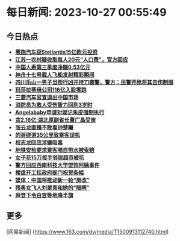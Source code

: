 
# 每日新闻: 2023-10-27 00:55:49
## 今日热点

- **[零跑汽车获Stellantis15亿欧元投资](https://www.163.com/search?keyword=%E9%9B%B6%E8%B7%91%E6%B1%BD%E8%BD%A6%E8%8E%B7Stellantis15%E4%BA%BF%E6%AC%A7%E5%85%83%E6%8A%95%E8%B5%84)**
- **[江苏一农村疑收取每人20元“人口费”，官方回应](https://www.163.com/search?keyword=%E6%B1%9F%E8%8B%8F%E4%B8%80%E5%86%9C%E6%9D%91%E7%96%91%E6%94%B6%E5%8F%96%E6%AF%8F%E4%BA%BA20%E5%85%83%E2%80%9C%E4%BA%BA%E5%8F%A3%E8%B4%B9%E2%80%9D%EF%BC%8C%E5%AE%98%E6%96%B9%E5%9B%9E%E5%BA%94)**
- **[中国人寿第三季度净赚0.53亿元](https://www.163.com/search?keyword=%E4%B8%AD%E5%9B%BD%E4%BA%BA%E5%AF%BF%E7%AC%AC%E4%B8%89%E5%AD%A3%E5%BA%A6%E5%87%80%E8%B5%9A0.53%E4%BA%BF%E5%85%83)**
- **[神舟十七号载人飞船发射精彩瞬间](https://www.163.com/search?keyword=%E7%A5%9E%E8%88%9F%E5%8D%81%E4%B8%83%E5%8F%B7%E8%BD%BD%E4%BA%BA%E9%A3%9E%E8%88%B9%E5%8F%91%E5%B0%84%E7%B2%BE%E5%BD%A9%E7%9E%AC%E9%97%B4)**
- **[四川乐山一男子当街行凶并持刀袭警，警方：民警开枪将其击伤制服](https://www.163.com/search?keyword=%E5%9B%9B%E5%B7%9D%E4%B9%90%E5%B1%B1%E4%B8%80%E7%94%B7%E5%AD%90%E5%BD%93%E8%A1%97%E8%A1%8C%E5%87%B6%E5%B9%B6%E6%8C%81%E5%88%80%E8%A2%AD%E8%AD%A6%EF%BC%8C%E8%AD%A6%E6%96%B9%EF%BC%9A%E6%B0%91%E8%AD%A6%E5%BC%80%E6%9E%AA%E5%B0%86%E5%85%B6%E5%87%BB%E4%BC%A4%E5%88%B6%E6%9C%8D)**
- **[玛莎拉蒂母公司116亿入股零跑](https://www.163.com/search?keyword=%E7%8E%9B%E8%8E%8E%E6%8B%89%E8%92%82%E6%AF%8D%E5%85%AC%E5%8F%B8116%E4%BA%BF%E5%85%A5%E8%82%A1%E9%9B%B6%E8%B7%91)**
- **[三菱汽车官宣退出中国市场](https://www.163.com/search?keyword=%E4%B8%89%E8%8F%B1%E6%B1%BD%E8%BD%A6%E5%AE%98%E5%AE%A3%E9%80%80%E5%87%BA%E4%B8%AD%E5%9B%BD%E5%B8%82%E5%9C%BA)**
- **[消防员为救人受伤智力回到3岁时](https://www.163.com/search?keyword=%E6%B6%88%E9%98%B2%E5%91%98%E4%B8%BA%E6%95%91%E4%BA%BA%E5%8F%97%E4%BC%A4%E6%99%BA%E5%8A%9B%E5%9B%9E%E5%88%B03%E5%B2%81%E6%97%B6)**
- **[Angelababy申请对娱记朱皮强制执行](https://www.163.com/search?keyword=Angelababy%E7%94%B3%E8%AF%B7%E5%AF%B9%E5%A8%B1%E8%AE%B0%E6%9C%B1%E7%9A%AE%E5%BC%BA%E5%88%B6%E6%89%A7%E8%A1%8C)**
- **[贪2.16亿:湖北原副省长曹广晶受审](https://www.163.com/search?keyword=%E8%B4%AA2.16%E4%BA%BF+%E6%B9%96%E5%8C%97%E5%8E%9F%E5%89%AF%E7%9C%81%E9%95%BF%E6%9B%B9%E5%B9%BF%E6%99%B6%E5%8F%97%E5%AE%A1)**
- **[张云龙直播不敢看钟楚曦](https://www.163.com/search?keyword=%E5%BC%A0%E4%BA%91%E9%BE%99%E7%9B%B4%E6%92%AD%E4%B8%8D%E6%95%A2%E7%9C%8B%E9%92%9F%E6%A5%9A%E6%9B%A6)**
- **[的哥绕道35公里致乘客误机](https://www.163.com/search?keyword=%E7%9A%84%E5%93%A5%E7%BB%95%E9%81%9335%E5%85%AC%E9%87%8C%E8%87%B4%E4%B9%98%E5%AE%A2%E8%AF%AF%E6%9C%BA)**
- **[权志龙回应涉嫌吸毒](https://www.163.com/search?keyword=%E6%9D%83%E5%BF%97%E9%BE%99%E5%9B%9E%E5%BA%94%E6%B6%89%E5%AB%8C%E5%90%B8%E6%AF%92)**
- **[地铁安检要求乘客喝自带水被索赔](https://www.163.com/search?keyword=%E5%9C%B0%E9%93%81%E5%AE%89%E6%A3%80%E8%A6%81%E6%B1%82%E4%B9%98%E5%AE%A2%E5%96%9D%E8%87%AA%E5%B8%A6%E6%B0%B4%E8%A2%AB%E7%B4%A2%E8%B5%94)**
- **[女子花15万接手邻居超市被坑](https://www.163.com/search?keyword=%E5%A5%B3%E5%AD%90%E8%8A%B115%E4%B8%87%E6%8E%A5%E6%89%8B%E9%82%BB%E5%B1%85%E8%B6%85%E5%B8%82%E8%A2%AB%E5%9D%91)**
- **[警方回应西南科技大学馄饨阿姨事件](https://www.163.com/search?keyword=%E8%AD%A6%E6%96%B9%E5%9B%9E%E5%BA%94%E8%A5%BF%E5%8D%97%E7%A7%91%E6%8A%80%E5%A4%A7%E5%AD%A6%E9%A6%84%E9%A5%A8%E9%98%BF%E5%A7%A8%E4%BA%8B%E4%BB%B6)**
- **[楼盘开工挂政府部门祝贺条幅](https://www.163.com/search?keyword=%E6%A5%BC%E7%9B%98%E5%BC%80%E5%B7%A5%E6%8C%82%E6%94%BF%E5%BA%9C%E9%83%A8%E9%97%A8%E7%A5%9D%E8%B4%BA%E6%9D%A1%E5%B9%85)**
- **[媒体：中国将推动新一轮“房改”](https://www.163.com/search?keyword=%E5%AA%92%E4%BD%93%EF%BC%9A%E4%B8%AD%E5%9B%BD%E5%B0%86%E6%8E%A8%E5%8A%A8%E6%96%B0%E4%B8%80%E8%BD%AE%E2%80%9C%E6%88%BF%E6%94%B9%E2%80%9D)**
- **[残奥女飞人刘翠青和她的“眼睛”](https://www.163.com/search?keyword=%E6%AE%8B%E5%A5%A5%E5%A5%B3%E9%A3%9E%E4%BA%BA%E5%88%98%E7%BF%A0%E9%9D%92%E5%92%8C%E5%A5%B9%E7%9A%84%E2%80%9C%E7%9C%BC%E7%9D%9B%E2%80%9D)**
- **[拜登下令白宫等地降半旗](https://www.163.com/search?keyword=%E6%8B%9C%E7%99%BB%E4%B8%8B%E4%BB%A4%E7%99%BD%E5%AE%AB%E7%AD%89%E5%9C%B0%E9%99%8D%E5%8D%8A%E6%97%97)**

## 更多
[网易新闻] (https://www.163.com/dy/media/T1500913112740.html)
